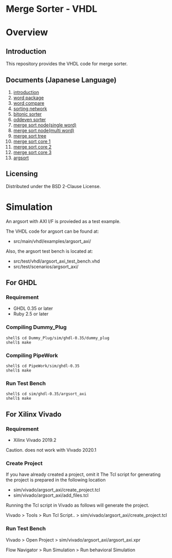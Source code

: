 Merge Sorter - VHDL
===================

# Overview

## Introduction

This repository provides the VHDL code for merge sorter.

## Documents (Japanese Language)

  1.  [introduction](./doc/ja/01_introduction.md)
  2.  [word package](./doc/ja/02_word_package.md)
  3.  [word compare](./doc/ja/03_word_compare.md)
  4.  [sorting network](./doc/ja/04_sorting_network.md)
  5.  [bitonic sorter](./doc/ja/05_bitonic_sorter.md)
  6.  [oddeven sorter](./doc/ja/06_oddeven_sorter.md)
  7.  [merge sort node(single word)](./doc/ja/07_merge_sort_node_single.md)
  8.  [merge sort node(multi  word)](./doc/ja/08_merge_sort_node_multi.md)
  9.  [merge sort tree](./doc/ja/09_merge_sort_tree.md)
  10. [merge sort core 1](./doc/ja/10_merge_sort_core_1.md)
  11. [merge sort core 2](./doc/ja/11_merge_sort_core_2.md)
  12. [merge sort core 3](./doc/ja/12_merge_sort_core_3.md)
  13. [argsort](./doc/ja/13_argsort.md)

## Licensing

Distributed under the BSD 2-Clause License.

# Simulation

An argsort with AXI I/F is provieded as a test example.

The VHDL code for argsort can be found at:

 * src/main/vhdl/examples/argsort_axi/

Also, the argsort test bench is located at:

 * src/test/vhdl/argsort_axi_test_bench.vhd
 * src/test/scenarios/argsort_axi/

## For GHDL

### Requirement

 * GHDL 0.35 or later
 * Ruby 2.5 or later

### Compiling Dummy_Plug

```
shell$ cd Dummy_Plug/sim/ghdl-0.35/dummy_plug
shell$ make
```

### Compiling PipeWork

```
shell$ cd PipeWork/sim/ghdl-0.35
shell$ make
```

### Run Test Bench

```
shell$ cd sim/ghdl-0.35/argsort_axi
shell$ make
```

## For Xilinx Vivado

### Requirement

  * Xilinx Vivado 2019.2

Caution. does not work with Vivado 2020.1

### Create Project

If you have already created a project, omit it
The Tcl script for generating the project is prepared in the following location

  * sim/vivado/argsort_axi/create_project.tcl
  * sim/vivado/argsort_axi/add_files.tcl

Running the Tcl script in Vivado as follows will generate the project.

  Vivado > Tools > Run Tcl Script.. > sim/vivado/argsort_axi/create_project.tcl

### Run Test Bench

Vivado > Open Project > sim/vivado/argsort_axi/argsort_axi.xpr

Flow Navigator > Run Simulation > Run behavioral Simulation

